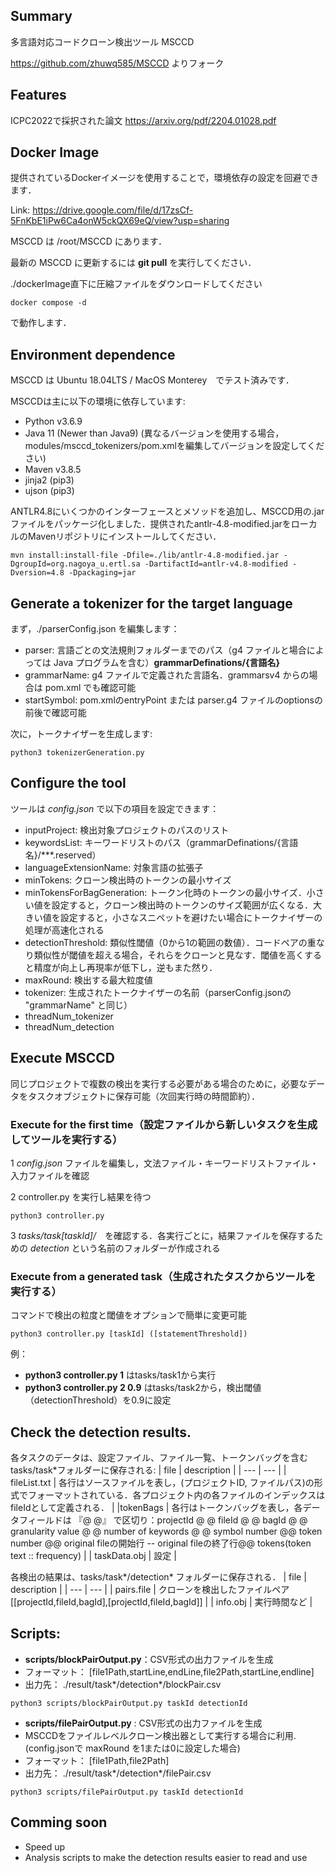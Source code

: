 ## Summary
多言語対応コードクローン検出ツール MSCCD

https://github.com/zhuwq585/MSCCD よりフォーク


## Features

ICPC2022で採択された論文 https://arxiv.org/pdf/2204.01028.pdf 

## Docker Image

提供されているDockerイメージを使用することで，環境依存の設定を回避できます．

Link: https://drive.google.com/file/d/17zsCf-5FnKbE1iPw6Ca4onW5ckQX69eQ/view?usp=sharing 

MSCCD は /root/MSCCD にあります．

最新の MSCCD に更新するには **git pull** を実行してください．

./dockerImage直下に圧縮ファイルをダウンロードしてください

```
docker compose -d
```
で動作します．


## Environment dependence

MSCCD は Ubuntu 18.04LTS / MacOS Monterey　でテスト済みです．

MSCCDは主に以下の環境に依存しています:
+ Python v3.6.9
+ Java 11 (Newer than Java9) (異なるバージョンを使用する場合，modules/msccd_tokenizers/pom.xmlを編集してバージョンを設定してください)
+ Maven v3.8.5
+ jinja2 (pip3)
+ ujson (pip3)

ANTLR4.8にいくつかのインターフェースとメソッドを追加し、MSCCD用の.jarファイルをパッケージ化しました．提供されたantlr-4.8-modified.jarをローカルのMavenリポジトリにインストールしてください．

    mvn install:install-file -Dfile=./lib/antlr-4.8-modified.jar -DgroupId=org.nagoya_u.ertl.sa -DartifactId=antlr-v4.8-modified -Dversion=4.8 -Dpackaging=jar 

## Generate a tokenizer for the target language

まず，./parserConfig.json を編集します：
+ parser: 言語ごとの文法規則フォルダーまでのパス（g4 ファイルと場合によっては Java プログラムを含む）**grammarDefinations/{言語名}**
+ grammarName: g4 ファイルで定義された言語名．grammarsv4 からの場合は pom.xml でも確認可能
+ startSymbol: pom.xmlのentryPoint または parser.g4 ファイルのoptionsの前後で確認可能

次に，トークナイザーを生成します:

    python3 tokenizerGeneration.py 


## Configure the tool

ツールは *config.json* で以下の項目を設定できます：

+ inputProject: 検出対象プロジェクトのパスのリスト
+ keywordsList: キーワードリストのパス（grammarDefinations/{言語名}/***.reserved）
+ languageExtensionName: 対象言語の拡張子
+ minTokens: クローン検出時のトークンの最小サイズ
+ minTokensForBagGeneration: トークン化時のトークンの最小サイズ．小さい値を設定すると，クローン検出時のトークンのサイズ範囲が広くなる．大きい値を設定すると，小さなスニペットを避けたい場合にトークナイザーの処理が高速化される
+ detectionThreshold: 類似性閾値（0から1の範囲の数値）．コードペアの重なり類似性が閾値を超える場合，それらをクローンと見なす．閾値を高くすると精度が向上し再現率が低下し，逆もまた然り．
+ maxRound: 検出する最大粒度値
+ tokenizer: 生成されたトークナイザーの名前（parserConfig.jsonの "grammarName" と同じ）
+ threadNum_tokenizer
+ threadNum_detection


## Execute MSCCD

同じプロジェクトで複数の検出を実行する必要がある場合のために，必要なデータをタスクオブジェクトに保存可能（次回実行時の時間節約）．

### Execute for the first time（設定ファイルから新しいタスクを生成してツールを実行する）

1 *config.json* ファイルを編集し，文法ファイル・キーワードリストファイル・入力ファイルを確認

2 controller.py を実行し結果を待つ

    python3 controller.py


3 *tasks/task[taskId]/*　を確認する．各実行ごとに，結果ファイルを保存するための *detection* という名前のフォルダーが作成される

### Execute from a generated task（生成されたタスクからツールを実行する）
コマンドで検出の粒度と閾値をオプションで簡単に変更可能

    python3 controller.py [taskId] ([statementThreshold])
 

例：
+ **python3 controller.py 1** はtasks/task1から実行 
+ **python3 controller.py 2 0.9** はtasks/task2から，検出閾値（detectionThreshold）を0.9に設定


## Check the detection results.

 各タスクのデータは、設定ファイル、ファイル一覧、トークンバッグを含むtasks/task*フォルダーに保存される:
 | file | description |
 | --- | --- |
 | fileList.txt | 各行はソースファイルを表し，(プロジェクトID, ファイルパス)の形式でフォーマットされている．各プロジェクト内の各ファイルのインデックスはfileIdとして定義される． |
 |tokenBags | 各行はトークンバッグを表し，各データフィールドは 『@ @』 で区切り：projectId @ @ fileId @ @ bagId @ @ granularity value @ @ number of keywords @ @ symbol number @@ token number @@ original fileの開始行 -- original fileの終了行@@ tokens(token text :: frequency)  |
 | taskData.obj | 設定 |

  各検出の結果は、tasks/task*/detection* フォルダーに保存される．
 | file | description |
 | --- | --- |
 | pairs.file | クローンを検出したファイルペア [[projectId,fileId,bagId],[projectId,fileId,bagId]] |
 | info.obj | 実行時間など |


## Scripts:

+ **scripts/blockPairOutput.py**：CSV形式の出力ファイルを生成
+ フォーマット： [file1Path,startLine,endLine,file2Path,startLine,endline]
+ 出力先： ./result/task*/detection*/blockPair.csv
```
python3 scripts/blockPairOutput.py taskId detectionId   
```
+ **scripts/filePairOutput.py** : CSV形式の出力ファイルを生成
+ MSCCDをファイルレベルクローン検出器として実行する場合に利用. (config.jsonで maxRound を1または0に設定した場合)
+ フォーマット： [file1Path,file2Path]
+ 出力先： ./result/task*/detection*/filePair.csv
```
python3 scripts/filePairOutput.py taskId detectionId
```

## Comming soon

+ Speed up 
+ Analysis scripts to make the detection results easier to read and use
